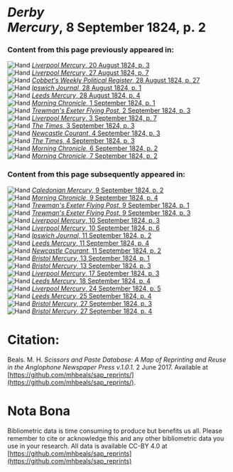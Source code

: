 # *Derby Mercury*, 8 September 1824, p. 2  
  
### Content from this page previously appeared in:  
![Hand](http://scissorsandpaste.net/wp-content/uploads/2017/06/smallhandpointer.png) [*Liverpool Mercury*, 20 August 1824, p. 3](https://mhbeals.github.io/sap_html/Liverpool-Mercury/Liverpool-Mercury-20-August-1824-p-3)  
![Hand](http://scissorsandpaste.net/wp-content/uploads/2017/06/smallhandpointer.png) [*Liverpool Mercury*, 27 August 1824, p. 7](https://mhbeals.github.io/sap_html/Liverpool-Mercury/Liverpool-Mercury-27-August-1824-p-7)  
![Hand](http://scissorsandpaste.net/wp-content/uploads/2017/06/smallhandpointer.png) [*Cobbet's Weekly Political Register*, 28 August 1824, p. 27](https://mhbeals.github.io/sap_html/Cobbet's-Weekly-Political-Register/Cobbet's-Weekly-Political-Register-28-August-1824-p-27)  
![Hand](http://scissorsandpaste.net/wp-content/uploads/2017/06/smallhandpointer.png) [*Ipswich Journal*, 28 August 1824, p. 1](https://mhbeals.github.io/sap_html/Ipswich-Journal/Ipswich-Journal-28-August-1824-p-1)  
![Hand](http://scissorsandpaste.net/wp-content/uploads/2017/06/smallhandpointer.png) [*Leeds Mercury*, 28 August 1824, p. 4](https://mhbeals.github.io/sap_html/Leeds-Mercury/Leeds-Mercury-28-August-1824-p-4)  
![Hand](http://scissorsandpaste.net/wp-content/uploads/2017/06/smallhandpointer.png) [*Morning Chronicle*, 1 September 1824, p. 1](https://mhbeals.github.io/sap_html/Morning-Chronicle/Morning-Chronicle-1-September-1824-p-1)  
![Hand](http://scissorsandpaste.net/wp-content/uploads/2017/06/smallhandpointer.png) [*Trewman's Exeter Flying Post*, 2 September 1824, p. 3](https://mhbeals.github.io/sap_html/Trewman's-Exeter-Flying-Post/Trewman's-Exeter-Flying-Post-2-September-1824-p-3)  
![Hand](http://scissorsandpaste.net/wp-content/uploads/2017/06/smallhandpointer.png) [*Liverpool Mercury*, 3 September 1824, p. 7](https://mhbeals.github.io/sap_html/Liverpool-Mercury/Liverpool-Mercury-3-September-1824-p-7)  
![Hand](http://scissorsandpaste.net/wp-content/uploads/2017/06/smallhandpointer.png) [*The Times*, 3 September 1824, p. 3](https://mhbeals.github.io/sap_html/The-Times/The-Times-3-September-1824-p-3)  
![Hand](http://scissorsandpaste.net/wp-content/uploads/2017/06/smallhandpointer.png) [*Newcastle Courant*, 4 September 1824, p. 3](https://mhbeals.github.io/sap_html/Newcastle-Courant/Newcastle-Courant-4-September-1824-p-3)  
![Hand](http://scissorsandpaste.net/wp-content/uploads/2017/06/smallhandpointer.png) [*The Times*, 4 September 1824, p. 3](https://mhbeals.github.io/sap_html/The-Times/The-Times-4-September-1824-p-3)  
![Hand](http://scissorsandpaste.net/wp-content/uploads/2017/06/smallhandpointer.png) [*Morning Chronicle*, 6 September 1824, p. 2](https://mhbeals.github.io/sap_html/Morning-Chronicle/Morning-Chronicle-6-September-1824-p-2)  
![Hand](http://scissorsandpaste.net/wp-content/uploads/2017/06/smallhandpointer.png) [*Morning Chronicle*, 7 September 1824, p. 2](https://mhbeals.github.io/sap_html/Morning-Chronicle/Morning-Chronicle-7-September-1824-p-2)  
  
### Content from this page subsequently appeared in:  
![Hand](http://scissorsandpaste.net/wp-content/uploads/2017/06/smallhandpointer.png) [*Caledonian Mercury*, 9 September 1824, p. 2](https://mhbeals.github.io/sap_html/Caledonian-Mercury/Caledonian-Mercury-9-September-1824-p-2)  
![Hand](http://scissorsandpaste.net/wp-content/uploads/2017/06/smallhandpointer.png) [*Morning Chronicle*, 9 September 1824, p. 4](https://mhbeals.github.io/sap_html/Morning-Chronicle/Morning-Chronicle-9-September-1824-p-4)  
![Hand](http://scissorsandpaste.net/wp-content/uploads/2017/06/smallhandpointer.png) [*Trewman's Exeter Flying Post*, 9 September 1824, p. 1](https://mhbeals.github.io/sap_html/Trewman's-Exeter-Flying-Post/Trewman's-Exeter-Flying-Post-9-September-1824-p-1)  
![Hand](http://scissorsandpaste.net/wp-content/uploads/2017/06/smallhandpointer.png) [*Trewman's Exeter Flying Post*, 9 September 1824, p. 3](https://mhbeals.github.io/sap_html/Trewman's-Exeter-Flying-Post/Trewman's-Exeter-Flying-Post-9-September-1824-p-3)  
![Hand](http://scissorsandpaste.net/wp-content/uploads/2017/06/smallhandpointer.png) [*Liverpool Mercury*, 10 September 1824, p. 3](https://mhbeals.github.io/sap_html/Liverpool-Mercury/Liverpool-Mercury-10-September-1824-p-3)  
![Hand](http://scissorsandpaste.net/wp-content/uploads/2017/06/smallhandpointer.png) [*Liverpool Mercury*, 10 September 1824, p. 6](https://mhbeals.github.io/sap_html/Liverpool-Mercury/Liverpool-Mercury-10-September-1824-p-6)  
![Hand](http://scissorsandpaste.net/wp-content/uploads/2017/06/smallhandpointer.png) [*Ipswich Journal*, 11 September 1824, p. 2](https://mhbeals.github.io/sap_html/Ipswich-Journal/Ipswich-Journal-11-September-1824-p-2)  
![Hand](http://scissorsandpaste.net/wp-content/uploads/2017/06/smallhandpointer.png) [*Leeds Mercury*, 11 September 1824, p. 4](https://mhbeals.github.io/sap_html/Leeds-Mercury/Leeds-Mercury-11-September-1824-p-4)  
![Hand](http://scissorsandpaste.net/wp-content/uploads/2017/06/smallhandpointer.png) [*Newcastle Courant*, 11 September 1824, p. 2](https://mhbeals.github.io/sap_html/Newcastle-Courant/Newcastle-Courant-11-September-1824-p-2)  
![Hand](http://scissorsandpaste.net/wp-content/uploads/2017/06/smallhandpointer.png) [*Bristol Mercury*, 13 September 1824, p. 1](https://mhbeals.github.io/sap_html/Bristol-Mercury/Bristol-Mercury-13-September-1824-p-1)  
![Hand](http://scissorsandpaste.net/wp-content/uploads/2017/06/smallhandpointer.png) [*Bristol Mercury*, 13 September 1824, p. 3](https://mhbeals.github.io/sap_html/Bristol-Mercury/Bristol-Mercury-13-September-1824-p-3)  
![Hand](http://scissorsandpaste.net/wp-content/uploads/2017/06/smallhandpointer.png) [*Liverpool Mercury*, 17 September 1824, p. 3](https://mhbeals.github.io/sap_html/Liverpool-Mercury/Liverpool-Mercury-17-September-1824-p-3)  
![Hand](http://scissorsandpaste.net/wp-content/uploads/2017/06/smallhandpointer.png) [*Leeds Mercury*, 18 September 1824, p. 4](https://mhbeals.github.io/sap_html/Leeds-Mercury/Leeds-Mercury-18-September-1824-p-4)  
![Hand](http://scissorsandpaste.net/wp-content/uploads/2017/06/smallhandpointer.png) [*Liverpool Mercury*, 24 September 1824, p. 5](https://mhbeals.github.io/sap_html/Liverpool-Mercury/Liverpool-Mercury-24-September-1824-p-5)  
![Hand](http://scissorsandpaste.net/wp-content/uploads/2017/06/smallhandpointer.png) [*Leeds Mercury*, 25 September 1824, p. 4](https://mhbeals.github.io/sap_html/Leeds-Mercury/Leeds-Mercury-25-September-1824-p-4)  
![Hand](http://scissorsandpaste.net/wp-content/uploads/2017/06/smallhandpointer.png) [*Bristol Mercury*, 27 September 1824, p. 3](https://mhbeals.github.io/sap_html/Bristol-Mercury/Bristol-Mercury-27-September-1824-p-3)  
![Hand](http://scissorsandpaste.net/wp-content/uploads/2017/06/smallhandpointer.png) [*Bristol Mercury*, 27 September 1824, p. 4](https://mhbeals.github.io/sap_html/Bristol-Mercury/Bristol-Mercury-27-September-1824-p-4)  


# Citation: 

Beals. M. H. *Scissors and Paste Database: A Map of Reprinting and Reuse in the Anglophone Newspaper Press v.1.0.1.* 2 June 2017. Available at [https://github.com/mhbeals/sap_reprints/](https://github.com/mhbeals/sap_reprints/). 

# Nota Bona

Bibliometric data is time consuming to produce but benefits us all. Please remember to cite or acknowledge this and any other bibliometric data you use in your research. All data is available CC-BY 4.0 at [https://github.com/mhbeals/sap_reprints](https://github.com/mhbeals/sap_reprints)